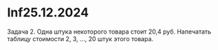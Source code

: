 # Inf25.12.2024
Задача 2. Одна штука некоторого товара стоит 20,4 руб. Напечатать таблицу стоимости 2, 3, ..., 20 штук этого товара.
